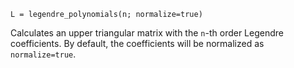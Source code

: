 ```
L = legendre_polynomials(n; normalize=true)
```

Calculates an upper triangular matrix with the `n`-th order Legendre coefficients. By default, the coefficients will be normalized as `normalize=true`.
